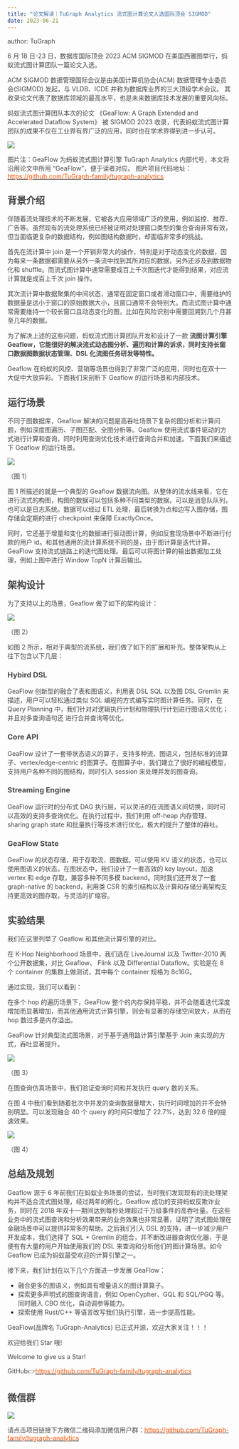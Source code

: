 ```yaml
---
title: "论文解读｜TuGraph Analytics 流式图计算论文入选国际顶会 SIGMOD"
date: 2023-06-21
---
```


<font style="color:rgb(69, 69, 69);">author: TuGraph</font>

<font style="color:rgb(69, 69, 69);">6 月 18 日-23 日，数据库国际顶会 2023 ACM SIGMOD 在美国西雅图举行，蚂蚁流式图计算团队一篇论文入选。</font>

<font style="color:rgb(69, 69, 69);">ACM SIGMOD 数据管理国际会议是由美国计算机协会(ACM) 数据管理专业委员会(SIGMOD) 发起，与 VLDB、ICDE 并称为数据库业界的三大顶级学术会议。 其收录论文代表了数据库领域的最高水平，也是未来数据库技术发展的重要风向标。</font>

<font style="color:rgb(69, 69, 69);">蚂蚁流式图计算团队本次的论文 《GeaFlow: A Graph Extended and Accelerated Dataflow System》 被 SIGMOD 2023 收录，代表蚂蚁流式图计算团队的成果不仅在工业界有界广泛的应用，同时也在学术界得到进一步认可。</font>

<!-- truncate -->

![](https://intranetproxy.alipay.com/skylark/lark/0/2025/png/96961/1755592079489-0f954ae4-cf1c-4f45-a38c-a4150d9b2f1f.png)

<font style="color:rgb(69, 69, 69);">图片注：GeaFlow 为蚂蚁流式图计算引擎 TuGraph Analytics 内部代号，本文将沿用论文中所用 “GeaFlow”，便于读者对应。 图片项目代码地址：</font>[<font style="color:rgb(255, 81, 0);">https://github.com/TuGraph-family/tugraph-analytics</font>](https://github.com/TuGraph-family/tugraph-analytics)

## <font style="color:rgb(69, 69, 69);">背景介绍</font>

<font style="color:rgb(69, 69, 69);">伴随着流处理技术的不断发展，它被各大应用领域广泛的使用，例如监控、推荐、广告等。虽然现有的流处理系统已经被证明对处理窗口类型的集合查询非常有效，但当面临更复杂的数据结构，例如图结构数据时，却面临非常多的挑战。</font>

<font style="color:rgb(69, 69, 69);">首先在流计算中 join 是一个开销非常大的操作，特别是对于动态变化的数据，因为每来一条数据都需要从另外一条流中找到其所对应的数据，另外还涉及到数据物化和 shuffle。而流式图计算中通常需要成百上千次图迭代才能得到结果，对应流计算就是成百上千次 join 操作。</font>

<font style="color:rgb(69, 69, 69);">其次流计算中数据聚集的中间状态，通常在固定窗口或者滑动窗口中，需要维护的数据量是远小于窗口的原始数据大小，且窗口通常不会特别大。而流式图计算中通常需要维持一个较长窗口且动态变化的图，比如在风险识别中需要回溯到几个月甚至几年的数据。</font>

<font style="color:rgb(69, 69, 69);">为了解决上述的这些问题，蚂蚁流式图计算团队开发和设计了一款</font><font style="color:rgb(69, 69, 69);"> </font>**<font style="color:rgb(69, 69, 69);">流图计算引擎 Geaflow，它能很好的解决流式动态图分析、遍历和计算的诉求，同时支持长窗口数据图数据状态管理、DSL 化流图任务研发等特性。</font>**

<font style="color:rgb(69, 69, 69);">Geaflow 在蚂蚁的风控、营销等场景也得到了非常广泛的应用，同时也在双十一大促中大放异彩。下面我们来剖析下 Geaflow 的运行场景和内部技术。</font>

## <font style="color:rgb(69, 69, 69);">运行场景</font>

<font style="color:rgb(69, 69, 69);">不同于图数据库，Geaflow 解决的问题是高吞吐场景下复杂的图分析和计算问题，例如深度图遍历、子图匹配、全图分析等。Geaflow 使用流式事件驱动的方式进行计算和查询，同时利用查询优化技术进行查询合并和加速。下面我们来描述下 Geaflow 的运行场景。</font>

![](https://intranetproxy.alipay.com/skylark/lark/0/2025/png/96961/1755592096707-4bbfd81b-d16f-4f88-94c5-42c8152097a6.png)

<font style="color:rgb(69, 69, 69);">（图 1）</font>

<font style="color:rgb(69, 69, 69);">图 1 所描述的就是一个典型的 Geaflow 数据流向图。从整体的流水线来看，它在进行流式的构图，构图的数据可以包括多种不同类型的数据，可以是消息队队列，也可以是日志系统。数据可以经过 ETL 处理，最后转换为点和边写入图存储，图存储会定期的进行 checkpoint 来保障 ExactlyOnce。</font>

<font style="color:rgb(69, 69, 69);">同时，它还基于增量和变化的数据进行驱动图计算，例如反套现场景中不断进行付款的用户 id。和其他通用的流计算系统不同的是，由于图计算是迭代计算，GeaFlow 支持流式链路上的迭代图处理。最后可以将图计算的输出数据加工处理，例如上图中进行 Window TopN 计算后输出。</font>

## <font style="color:rgb(69, 69, 69);">架构设计</font>

<font style="color:rgb(69, 69, 69);">为了支持以上的场景，Geaflow 做了如下的架构设计：</font>

![](https://intranetproxy.alipay.com/skylark/lark/0/2025/png/96961/1755592094562-f301cd7f-7afb-4b98-9924-77a9dea305e7.png)

<font style="color:rgb(69, 69, 69);">（图 2）</font>

<font style="color:rgb(69, 69, 69);">如图 2 所示，相对于典型的流系统，我们做了如下的扩展和补充。整体架构从上往下包含以下几层：</font>

### <font style="color:rgb(69, 69, 69);">Hybird DSL</font>

<font style="color:rgb(69, 69, 69);">GeaFlow 创新型的融合了表和图语义，利用表 DSL SQL 以及图 DSL Gremlin 来描述，用户可以轻松通过类似 SQL 编程的方式编写实时图计算任务。同时，在 Query Planning 中，我们针对对逻辑执行计划和物理执行计划进行图语义优化；并且对多查询语句还 进行合并查询等优化。</font>

### <font style="color:rgb(69, 69, 69);">Core API</font>

<font style="color:rgb(69, 69, 69);">GeaFlow 设计了一套带状态语义的算子，支持多种流、图语义，包括标准的流算子、vertex/edge-centric 的图算子。在图算子中，我们建立了很好的编程模型，支持用户各种不同的图结构，同时引入 session 来处理并发的图查询。</font>

### <font style="color:rgb(69, 69, 69);">Streaming Engine</font>

<font style="color:rgb(69, 69, 69);">GeaFlow 运行时的分布式 DAG 执行层，可以灵活的在流图语义间切换，同时可以高效的支持多查询优化。在执行过程中，我们利用 off-heap 内存管理、sharing graph state 和批量执行等技术进行优化，极大的提升了整体的吞吐。</font>

### <font style="color:rgb(69, 69, 69);">GeaFlow State</font>

<font style="color:rgb(69, 69, 69);">GeaFlow 的状态存储，用于存取流、图数据。可以使用 KV 语义的状态，也可以使用图语义的状态。在图状态中，我们设计了一套高效的 key layout，加速 vertex 和 edge 存取，兼容多种不同多模 backend。同时我们还开发了一套 graph-native 的 backend，利用类 CSR 的索引结构以及计算和存储分离架构支持更高效的图存取，与灵活的扩缩容。</font>

## <font style="color:rgb(69, 69, 69);">实验结果</font>

<font style="color:rgb(69, 69, 69);">我们在这里列举了 Geaflow 和其他流计算引擎的对比。</font>

<font style="color:rgb(69, 69, 69);">在 K-Hop Neighborhood 场景中，我们选在 LiveJournal 以及 Twitter-2010 两个公开数据集，对比 Geaflow、 Flink 以及 Differential Dataflow。实验是在 8 个 container 的集群上做测试，其中每个 container 规格为 8c16G。</font>

<font style="color:rgb(69, 69, 69);">通过实现，我们可以看到：</font>

<font style="color:rgb(69, 69, 69);">在多个 hop 的遍历场景下，GeaFlow 整个的内存保持平稳，并不会随着迭代深度增加而显著增加，而其他通用流式计算引擎，则会有显著的存储空间放大，从而在 hop 数过多是内存溢出。</font>

<font style="color:rgb(69, 69, 69);">GeaFlow 针对典型流式图场景，对于基于通用路计算引擎基于 Join 来实现的方式，吞吐显著提升。</font>

![](https://intranetproxy.alipay.com/skylark/lark/0/2025/png/96961/1755592075976-4ee641c3-3507-4a9d-b760-a3acf0e3615f.png)

<font style="color:rgb(69, 69, 69);">（图 3）</font>

<font style="color:rgb(69, 69, 69);">在图查询仿真场景中，我们验证查询时间和并发执行 query 数的关系。</font>

<font style="color:rgb(69, 69, 69);">在图 4 中我们看到随着批次中并发的查询数据量增大，执行时间增加的并不会特别明显。可以发现融合 40 个 query 的时间只增加了 22.7%，达到 32.6 倍的提速效果。</font>

![](https://intranetproxy.alipay.com/skylark/lark/0/2025/png/96961/1755592076402-0de1627f-be18-41c3-8a0f-aaafc64f79f6.png)

<font style="color:rgb(69, 69, 69);">（图 4）</font>

## <font style="color:rgb(69, 69, 69);">总结及规划</font>

<font style="color:rgb(69, 69, 69);">Geaflow 源于 6 年前我们在蚂蚁业务场景的尝试，当时我们发现现有的流处理架构并不适合流式图处理，经过两年的孵化，Geaflow 成功的支持蚂蚁反欺诈业务，同时在 2018 年双十一期间达到每秒处理超过千万级事件的高吞吐量。在这些业务中的流式图查询和分析效果带来的业务效果也非常显著，证明了流式图处理在金融场景中可以提供非常多的帮助。之后我们引入 DSL 的支持，进一步减少用户开发成本，我们选择了 SQL + Gremlin 的组合，并不断改进器查询优化器，于是便有有大量的用户开始使用我们的 DSL 来查询和分析他们的图计算场景。如今 Geaflow 已成为蚂蚁最受欢迎的计算引擎之一。</font>

<font style="color:rgb(69, 69, 69);">接下来，我们计划在以下几个方面进一步发展 GeaFlow：</font>

- <font style="color:rgb(69, 69, 69);">融合更多的图语义，例如具有增量语义的图计算算子。</font>
- <font style="color:rgb(69, 69, 69);">探索更多声明式的图查询语言，例如 OpenCypher、GQL 和 SQL/PGQ 等。同时融入 CBO 优化，自动调参等能力。</font>
- <font style="color:rgb(69, 69, 69);">探索使用 Rust/C++ 等语言改写我们执行引擎，进一步提高性能。</font>

<font style="color:rgb(69, 69, 69);">GeaFlow(品牌名 TuGraph-Analytics) 已正式开源，欢迎大家关注！！！</font>

<font style="color:rgb(69, 69, 69);">欢迎给我们 Star 哦!</font>

<font style="color:rgb(69, 69, 69);">Welcome to give us a Star!</font>

<font style="color:rgb(69, 69, 69);">GitHub</font><font style="color:rgb(69, 69, 69);">👉</font>[<font style="color:rgb(255, 81, 0);">https://github.com/TuGraph-family/tugraph-analytics</font>](https://github.com/TuGraph-family/tugraph-analytics)

## <font style="color:rgb(69, 69, 69);">微信群</font>

![](https://intranetproxy.alipay.com/skylark/lark/0/2025/png/96961/1755592076997-b3e2a455-8f5d-450e-9f72-8e1e4883382c.png)

<font style="color:rgb(69, 69, 69);">请点击项目链接下方微信二维码添加微信用户群：</font>[<font style="color:rgb(255, 81, 0);">https://github.com/TuGraph-family/tugraph-analytics</font>](https://github.com/TuGraph-family/tugraph-analytics)
